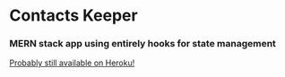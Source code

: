 # Contacts Keeper

### MERN stack app using entirely hooks for state management

[Probably still available on Heroku!](https://jossendal-contacts-keeper.herokuapp.com/)
